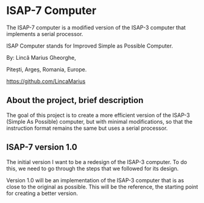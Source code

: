 # ISAP-7 Computer
The ISAP-7 computer is a modified version of the ISAP-3 computer that implements a serial processor.

ISAP Computer stands for Improved Simple as Possible Computer.

By: Lincă Marius Gheorghe,

Pitești, Argeș, Romania, Europe.

https://github.com/LincaMarius

## About the project, brief description
The goal of this project is to create a more efficient version of the ISAP-3 (Simple As Possible) computer, but with minimal modifications, so that the instruction format remains the same but uses a serial processor.

## ISAP-7 version 1.0
The initial version I want to be a redesign of the ISAP-3 computer. To do this, we need to go through the steps that we followed for its design.

Version 1.0 will be an implementation of the ISAP-3 computer that is as close to the original as possible. This will be the reference, the starting point for creating a better version.